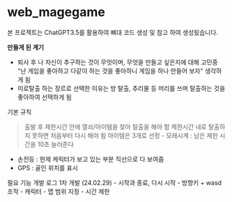 # web_magegame

본 프로젝트는 ChatGPT3.5를 활용하여 뼈대 코드 생성 및 참고 하여 생성됬습니다.

**만들게 된 계기**
- 퇴사 후 나 자신이 추구하는 것이 무엇이며, 무엇을 만들고 싶은지에 대해 고민중 "난 게임을 좋아하고 다같이 하는 것을 좋아하니 게임을 하나 만들어 보자" 생각하게 됨
- 미로탈출 하는 장르로 선택한 이유는 방 탈출, 추리물 등 머리를 쓰며 탈출하는 것을 좋아하여 선택하게 됨

기본 규칙
> 출발 후 제한시간 안에 열쇠/아이템을 찾아 탈출을 해야 함
> 제한시간 내로 탈출하지 못하면 처음부터 다시 해야 됨
> 아이템은 3개로 선정
	- 모래시계 : 남은 제한 시간을 10초 늘러준다
  - 손전등 : 현제 케릭터가 보고 있는 부분 직선으로 다 보여줌
  - GPS : 골인 위치를 표시

필요 기능 개발 로그
1차 개발 (24.02.29)
	- 시작과 종료, 다시 시작
	- 방향키 + wasd 조작
	- 캐릭터
	- 맵 범위 지정
	- 시간 제한
